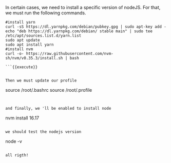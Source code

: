 In certain cases, we need to install a specific version of nodeJS.
For that, we must run the following commands.
```
#install yarn
curl -sS https://dl.yarnpkg.com/debian/pubkey.gpg | sudo apt-key add -
echo "deb https://dl.yarnpkg.com/debian/ stable main" | sudo tee /etc/apt/sources.list.d/yarn.list
sudo apt update
sudo apt install yarn
#install nvm
curl -o- https://raw.githubusercontent.com/nvm-sh/nvm/v0.35.3/install.sh | bash

```{{execute}}


Then we must update our profile

```
source /root/.bashrc
source /root/.profile
```{{execute}}


and finally, we 'll be enabled to install node

```
nvm install 16.17
```{{execute}}

we should test the nodejs version

```
node -v
```{{execute}}

all rigth!
